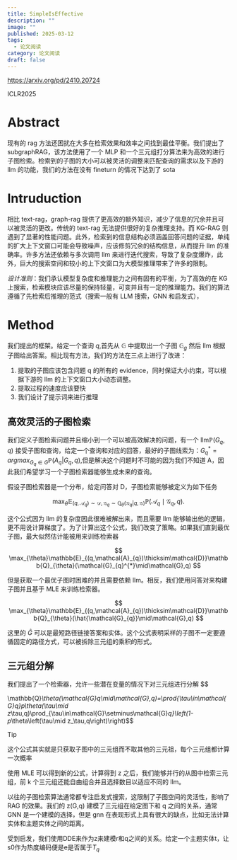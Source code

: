 ```yaml
---
title: SimpleIsEffective
description: ""
image: ""
published: 2025-03-12
tags:
  - 论文阅读
category: 论文阅读
draft: false
---
```


https://arxiv.org/pd/2410.20724

ICLR2025

# Abstract

现有的 rag 方法还困扰在大多在检索效果和效率之间找到最佳平衡。我们提出了 subgraphRAG，该方法使用了一个 MLP 和一个三元组打分算法来为高效的进行子图检索。检索到的子图的大小可以被灵活的调整来匹配查询的需求以及下游的 llm 的功能，我们的方法在没有 fineturn 的情况下达到了 sota

# Intruduction

相比 text-rag，graph-rag 提供了更高效的额外知识，减少了信息的冗余并且可以被灵活的更改。传统的 text-rag 无法提供很好的复杂推理支持。而 KG-RAG 则遇到了显著的性能问题。此外，检索到的信息结构必须涵盖回答问题的证据，单纯的扩大上下文窗口可能会导致噪声，应该修剪冗余的结构信息，从而提升 llm 的准确率。许多方法还依赖与多次调用 llm 来进行迭代搜索，导致了复杂度爆炸，此外，巨大的搜索空间和较小的上下文窗口为大模型推理带来了许多的限制。

*设计准则*：我们承认模型复杂度和推理能力之间有固有的平衡，为了高效的在 KG 上搜索，检索模块应该尽量的保持轻量，可变并且有一定的推理能力。我们的算法遵循了先检索后推理的范式（搜索一般有 LLM 搜索，GNN 和启发式），

# Method

我们提出的框架。给定一个查询 $q$,首先从 $\mathbb{G}$ 中提取出一个子图 $\mathbb{G}_g$ 然后 llm 根据子图给出答案。相比现有方法，我们的方法在三点上进行了改进：

1. 提取的子图应该包含问题 q 的所有的 evidence，同时保证大小约束，可以根据下游的 llm 的上下文窗口大小动态调整。
2. 提取过程的速度应该要快
3. 我们设计了提示词来进行推理

## 高效灵活的子图检索

我们定义子图检索问题并且缩小到一个可以被高效解决的问题，有一个 llm$\mathbb{P}(G_{q},q)$ 接受子图和查询，给定一个查询和对应的回答，最好的子图线索为：$G_{q}^*=argmax_{G_{q}\in G}\mathbb{P}(A_{q}|G_{q},q)$,但是解决这个问题时不可能的因为我们不知道 A，因此我们希望学习一个子图检索器能够生成未来的查询。

假设子图检索器是一个分布，给定问答对 D，子图检索能够被定义为如下任务

$$
\max_\theta\mathbb{E}_{(q,\mathcal{A}_q)\sim\mathcal{D},\mathcal{G}_q\sim\mathbb{Q}_\theta(\mathcal{G}_q|q,\mathcal{G})}\mathbb{P}(\mathcal{A}_q\mid\mathcal{G}_q,q).
$$

这个公式因为 llm 的复杂度因此很难被解出来，而且需要 llm 能够输出他的逻辑，更不用说计算梯度了。为了计算出这个公式，我们改变了策略。如果我们直到最优子图，最大似然估计能被用来训练检索器

$$
\max_{\theta}\mathbb{E}_{(q,\mathcal{A}_{q})\thicksim\mathcal{D}}\mathbb{Q}_{\theta}(\mathcal{G}_{q}^{*}\mid\mathcal{G},q)
$$

但是获取一个最优子图时困难的并且需要依赖 llm。相反，我们使用问答对来构建子图并且基于 MLE 来训练检索器。

$$
\max_{\theta}\mathbb{E}_{(q,\mathcal{A}_{q})\thicksim\mathcal{D}}\mathbb{Q}_{\theta}(\hat{\mathcal{G}_{q}}\mid\mathcal{G},q)
$$

这里的 $\hat{G}$ 可以是最短路径链接答案和实体。这个公式表明采样的子图不一定要遵循固定的路径方式，可以被拆除三元组的乘积的形式。

## 三元组分解

我们提出了一个检索器，允许一些潜在变量的情况下对三元组进行分解 $$

\mathbb{Q}_\theta(\mathcal{G}_q\mid\mathcal{G},q)=\prod_{\tau\in\mathcal{G}_q}p_\theta(\tau\mid z_\tau,q)\prod_{\tau\in\mathcal{G}\setminus\mathcal{G}_q}\left(1-p_\theta\left(\tau\mid z_\tau,q\right)\right)$$

>[!TIP]
>这个公式其实就是只获取子图中的三元组而不取其他的三元祖，每个三元组都计算一次概率

使用 MLE 可以得到新的公式，计算得到 z 之后，我们能够并行的从图中检索三元组，前 k 个三元组还能自由组合并且选择数目以适应不同的 llm。

以往的子图检索算法通常都专注启发式搜索，这限制了子图空间的灵活性，影响了 RAG 的效果。我们的 z(G,q) 建模了三元组在给定图下和 q 之间的关系，通常 GNN 是一个建模的选择，但是 gnn 在表现形式上具有很大的缺点，比如无法计算实体和主题实体之间的距离。

受到启发，我们使用DDE来作为z来建模r和q之间的关系。给定一个主题实体t，让s0作为热度编码便是e是否属于$T_q$
